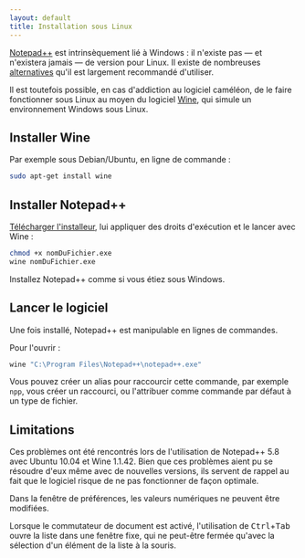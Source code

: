 ```yaml
---
layout: default
title: Installation sous Linux
---
```

[Notepad++](notepad++.md) est intrinsèquement lié à Windows : il n'existe pas — et n'existera jamais — de version pour Linux. Il existe de nombreuses [alternatives](alternatives.md) qu'il est largement recommandé d'utiliser.

Il est toutefois possible, en cas d'addiction au logiciel caméléon, de le faire fonctionner sous Linux au moyen du logiciel [Wine](http://winehq.org), qui simule un environnement Windows sous Linux.

## Installer Wine

Par exemple sous Debian/Ubuntu, en ligne de commande :

```bash
sudo apt-get install wine
```

## Installer Notepad++

[Télécharger l'installeur](telecharger.md), lui appliquer des droits d'exécution et le lancer avec Wine :

```bash
chmod +x nomDuFichier.exe
wine nomDuFichier.exe
```

Installez Notepad++ comme si vous étiez sous Windows.

## Lancer le logiciel

Une fois installé, Notepad++ est manipulable en lignes de commandes.

Pour l'ouvrir :

```bash
wine "C:\Program Files\Notepad++\notepad++.exe"
```

Vous pouvez créer un alias pour raccourcir cette commande, par exemple `npp`, vous créer un raccourci, ou l'attribuer comme commande par défaut à un type de fichier.

## Limitations

Ces problèmes ont été rencontrés lors de l'utilisation de Notepad++ 5.8 avec Ubuntu 10.04 et Wine 1.1.42. Bien que ces problèmes aient pu se résoudre d'eux même avec de nouvelles versions, ils servent de rappel au fait que le logiciel risque de ne pas fonctionner de façon optimale.

Dans la fenêtre de préférences, les valeurs numériques ne peuvent être modifiées.

Lorsque le commutateur de document est activé, l'utilisation de <kbd>Ctrl</kbd>+<kbd>Tab</kbd> ouvre la liste dans une fenêtre fixe, qui ne peut-être fermée qu'avec la sélection d'un élément de la liste à la souris.
